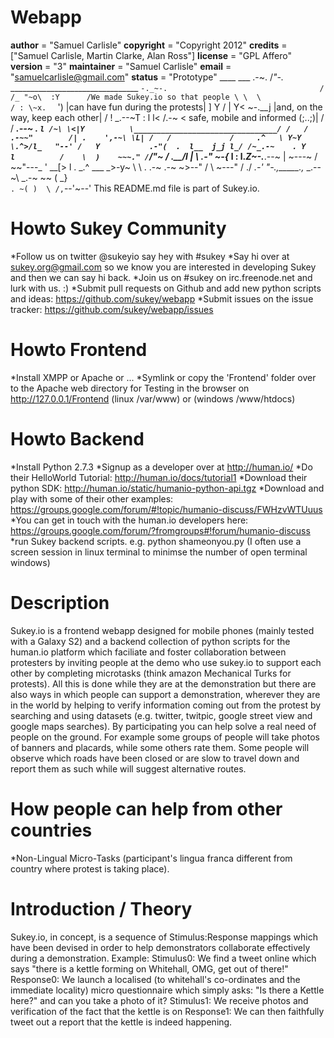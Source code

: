 Webapp
======

__author__ = "Samuel Carlisle"
__copyright__ = "Copyright 2012"
__credits__ = ["Samuel Carlisle, Martin Clarke, Alan Ross"]
__license__ = "GPL Affero"
__version__ = "3"
__maintainer__ = "Samuel Carlisle"
__email__ = "samuelcarlisle@gmail.com"
__status__ = "Prototype"
                                                       ____
           ___                                      .-~. /_"-._        ________________________________
          `-._~-.                                  / /_ "~o\  :Y      /We made Sukey.io so that people \
              \  \                                / : \~x.  ` ')      |can have fun during the protests|
               ]  Y                              /  |  Y< ~-.__j      |and, on the way, keep each other|
              /   !                        _.--~T : l  l<  /.-~      < safe, mobile and informed (;..;)|
             /   /                 ____.--~ .   ` l /~\ \<|Y          \________________________________/
            /   /             .-~~"        /| .    ',-~\ \L|
           /   /             /     .^   \ Y~Y \.^>/l_   "--'
          /   Y           .-"(  .  l__  j_j l_/ /~_.-~    .
         Y    l          /    \  )    ~~~." / `/"~ / \.__/l_
         |     \     _.-"      ~-{__     l  :  l._Z~-.___.--~
         |      ~---~           /   ~~"---\_  ' __[>
         l  .                _.^   ___     _>-y~
          \  \     .      .-~   .-~   ~>--"  /
           \  ~---"            /     ./  _.-'
            "-.,_____.,_  _.--~\     _.-~
                        ~~     (   _}  
                                `. ~(
                                  )  \
                                 /,`--'~\--'
This README.md file is part of Sukey.io.

Howto Sukey Community
=====================
*Follow us on twitter @sukeyio say hey with #sukey
*Say hi over at sukey.org@gmail.com so we know you are interested in developing Sukey and then we can say hi back.
*Join us on #sukey on irc.freenode.net and lurk with us. :)
*Submit pull requests on Github and add new python scripts and ideas: https://github.com/sukey/webapp
*Submit issues on the issue tracker: https://github.com/sukey/webapp/issues

Howto Frontend
==============
*Install XMPP or Apache or ...
*Symlink or copy the 'Frontend' folder over to the Apache web directory for Testing in the browser on http://127.0.0.1/Frontend (linux /var/www) or (windows /www/htdocs)

Howto Backend
=============
*Install Python 2.7.3
*Signup as a developer over at http://human.io/
*Do their HelloWorld Tutorial: http://human.io/docs/tutorial1
*Download their python SDK: http://human.io/static/humanio-python-api.tgz
*Download and play with some of their other examples: https://groups.google.com/forum/#!topic/humanio-discuss/FWHzvWTUuus
*You can get in touch with the human.io developers here: https://groups.google.com/forum/?fromgroups#!forum/humanio-discuss
*run Sukey backend scripts. e.g. python shameonyou.py (I often use a screen session in linux terminal to minimse the number of open terminal windows)


Description
===========
Sukey.io is a frontend webapp designed for mobile phones (mainly tested with a Galaxy S2) and a backend collection of python scripts for the human.io platform which faciliate and foster collaboration between protesters by inviting people at the demo who use sukey.io to support each other by completing microtasks (think amazon Mechanical Turks for protests). All this is done while they are at the demonstration but there are also ways in which people can support a demonstration, wherever they are in the world by helping to verify information coming out from the protest by searching and using datasets (e.g. twitter, twitpic, google street view and google maps searches). By participating you can help solve a real need of people on the ground. For example some groups of people will take photos of banners and placards, while some others rate them. Some people will observe which roads have been closed or are slow to travel down and report them as such while will suggest alternative routes.

How people can help from other countries
========================================
*Non-Lingual Micro-Tasks (participant's lingua franca different from country where protest is taking place).

Introduction / Theory
=====================
Sukey.io, in concept, is a sequence of Stimulus:Response mappings which have been devised in order to help demonstrators collaborate effectively during a demonstration.
Example:
Stimulus0: We find a tweet online which says "there is a kettle forming on Whitehall, OMG, get out of there!"
Response0: We launch a localised (to whitehall's co-ordinates and the immediate locality) micro questionnaire which simply asks: "Is there a Kettle here?" and can you take a photo of it?
Stimulus1: We receive photos and verification of the fact that the kettle is on
Response1: We can then faithfully tweet out a report that the kettle is indeed happening.


